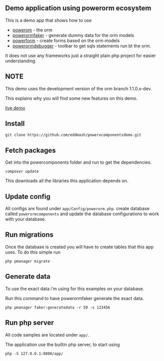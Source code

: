 Demo application using powerorm ecosystem
-----------------------------------------

This is a demo app that shows how to use 

 - [powerom](http://powerorm.readthedocs.io/en/1.1.0/) - the orm
 - [powerormfaker](http://powerorm.readthedocs.io/en/1.1.0/) - generate dummy data for the orm models
 - [powerform](http://powerorm.readthedocs.io/en/1.1.0/) - create forms based on the orm models
 - [powerormdebugger](http://powerorm.readthedocs.io/en/1.1.0/) - toolbar to get sqls statements run bt the orm.

It does not use any frameworks just a straight plain php project for easier understanding.

NOTE
----
This demo uses the development version of the orm branch 1.1.0.x-dev.

This explains why you will find some new features on this demo.

[live demo](https://powerocomponentsdemo.herokuapp.com/)

Install
-------
``git clone https://github.com/eddmash/powerocomponentsdemo.git``

Fetch packages
---------------
Get into the powercomponents folder and run to get the dependencies.

``composer update``

This downloads all the libraries this application depends on.

Update config
-------------
All configs are found under `app/Config/powerorm.php`.
create database called `powerormcomponents` and update the database configurations to work with your database.

Run migrations
--------------
Once the database is created you will have to create tables that this app uses.
To do this simple run 

``php pmanager migrate``

Generate data
--------------

To use the exact data i'm using for this examples on your database. 

Run this command to have powerormfaker generate the exact data.

``php pmanager faker:generatedata -r 50 -s 123456``

Run php server
--------------
All code samples are located under `app/`. 

The application use the builtin php server, to start using 

``php -S 127.0.0.1:8000/app/``
 